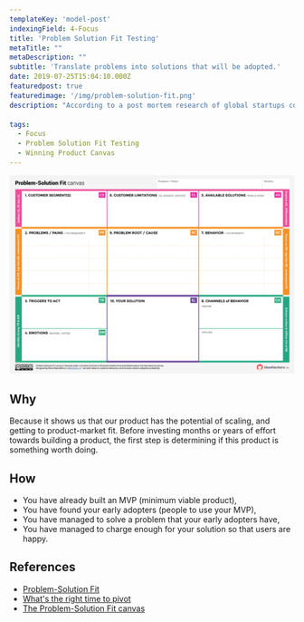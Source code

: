 ```yaml
---
templateKey: 'model-post'
indexingField: 4-Focus
title: 'Problem Solution Fit Testing'
metaTitle: ""
metaDescription: ""
subtitle: 'Translate problems into solutions that will be adopted.'
date: 2019-07-25T15:04:10.000Z
featuredpost: true
featuredimage: '/img/problem-solution-fit.png'
description: "According to a post mortem research of global startups conducted by the venture capital database [CB Insights](https://www.cbinsights.com/research/), the most common reason why new ventures fail is because they build and launch something customers don’t want. The problem solution fit is all about identifying an existing problem and to solve it with a solution that customers find useful and satisfying. It is the evidance that a product, or a service solves a customer's problem."

tags:
  - Focus
  - Problem Solution Fit Testing
  - Winning Product Canvas
---
```


![flavor wheel](/img/problem-solution-fit.png)

## Why
Because it shows us that our product has the potential of scaling, and getting to product-market fit. Before investing months or years of effort towards building a product, the first step is determining if this product is something worth doing.

## How

- You have already built an MVP (minimum viable product),
- You have found your early adopters (people to use your MVP),
- You have managed to solve a problem that your early adopters have,
- You have managed to charge enough for your solution so that users are happy.

## References

- [Problem-Solution Fit](https://leansteps.wordpress.com/11-2/step-3-lean-experiment/problem-solution-fit/)
- [What's the right time to pivot](https://www.growthsandwich.com/resources/problem-solution-fit-time-to-pivot/)
- [The Problem-Solution Fit canvas](https://medium.com/@epicantus/problem-solution-fit-canvas-aa3dd59cb4fe)
